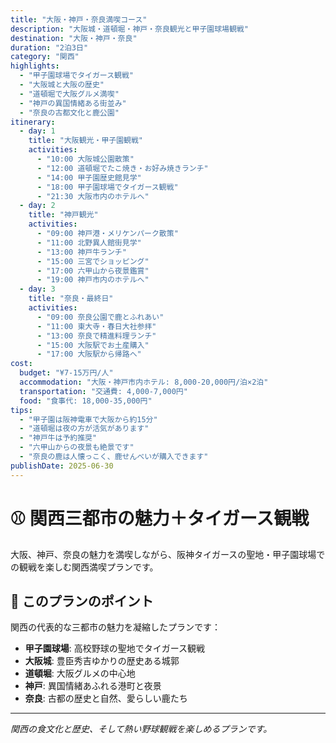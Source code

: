 ```yaml
---
title: "大阪・神戸・奈良満喫コース"
description: "大阪城・道頓堀・神戸・奈良観光と甲子園球場観戦"
destination: "大阪・神戸・奈良"
duration: "2泊3日"
category: "関西"
highlights:
  - "甲子園球場でタイガース観戦"
  - "大阪城と大阪の歴史"
  - "道頓堀で大阪グルメ満喫"
  - "神戸の異国情緒ある街並み"
  - "奈良の古都文化と鹿公園"
itinerary:
  - day: 1
    title: "大阪観光・甲子園観戦"
    activities:
      - "10:00 大阪城公園散策"
      - "12:00 道頓堀でたこ焼き・お好み焼きランチ"
      - "14:00 甲子園歴史館見学"
      - "18:00 甲子園球場でタイガース観戦"
      - "21:30 大阪市内のホテルへ"
  - day: 2
    title: "神戸観光"
    activities:
      - "09:00 神戸港・メリケンパーク散策"
      - "11:00 北野異人館街見学"
      - "13:00 神戸牛ランチ"
      - "15:00 三宮でショッピング"
      - "17:00 六甲山から夜景鑑賞"
      - "19:00 神戸市内のホテルへ"
  - day: 3
    title: "奈良・最終日"
    activities:
      - "09:00 奈良公園で鹿とふれあい"
      - "11:00 東大寺・春日大社参拝"
      - "13:00 奈良で精進料理ランチ"
      - "15:00 大阪駅でお土産購入"
      - "17:00 大阪駅から帰路へ"
cost:
  budget: "¥7-15万円/人"
  accommodation: "大阪・神戸市内ホテル: 8,000-20,000円/泊×2泊"
  transportation: "交通費: 4,000-7,000円"
  food: "食事代: 18,000-35,000円"
tips:
  - "甲子園は阪神電車で大阪から約15分"
  - "道頓堀は夜の方が活気があります"
  - "神戸牛は予約推奨"
  - "六甲山からの夜景も絶景です"
  - "奈良の鹿は人懐っこく、鹿せんべいが購入できます"
publishDate: 2025-06-30
---
```


# ⚾ 関西三都市の魅力＋タイガース観戦

大阪、神戸、奈良の魅力を満喫しながら、阪神タイガースの聖地・甲子園球場での観戦を楽しむ関西満喫プランです。

## 🌟 このプランのポイント

関西の代表的な三都市の魅力を凝縮したプランです：

- **甲子園球場**: 高校野球の聖地でタイガース観戦
- **大阪城**: 豊臣秀吉ゆかりの歴史ある城郭
- **道頓堀**: 大阪グルメの中心地
- **神戸**: 異国情緒あふれる港町と夜景
- **奈良**: 古都の歴史と自然、愛らしい鹿たち

---

*関西の食文化と歴史、そして熱い野球観戦を楽しめるプランです。*